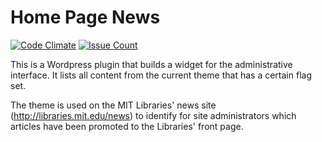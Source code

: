 # Home Page News

[![Code Climate](https://codeclimate.com/github/MITLibraries/wp-home-page-news/badges/gpa.svg)](https://codeclimate.com/github/MITLibraries/wp-home-page-news)
[![Issue Count](https://codeclimate.com/github/MITLibraries/wp-home-page-news/badges/issue_count.svg)](https://codeclimate.com/github/MITLibraries/wp-home-page-news)

This is a Wordpress plugin that builds a widget for the administrative interface. It lists all content from the current theme that has a certain flag set.

The theme is used on the MIT Libraries' news site (http://libraries.mit.edu/news) to identify for site administrators which articles have been promoted to the Libraries' front page.
